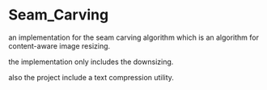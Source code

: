 # Seam_Carving

an implementation for the seam carving algorithm which is an algorithm for content-aware image resizing.

the implementation only includes the downsizing.

also the project include a text compression utility.

